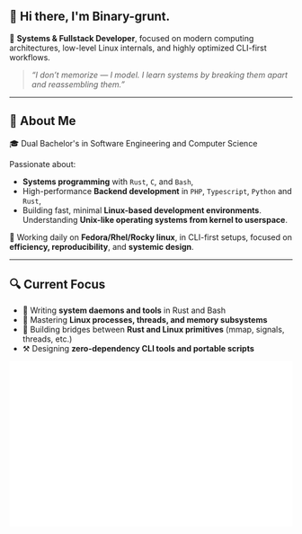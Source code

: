 ## 👋 Hi there, I'm Binary-grunt.

🎯 **Systems & Fullstack Developer**, focused on modern computing architectures, low-level Linux internals, and highly optimized CLI-first workflows.

> _“I don’t memorize — I model. I learn systems by breaking them apart and reassembling them.”_

---

## 🧠 About Me
🎓 Dual Bachelor's in Software Engineering and Computer Science

Passionate about:
- **Systems programming** with `Rust`, `C`, and `Bash`,
- High-performance **Backend development** in `PHP`, `Typescript`, `Python` and `Rust`,
- Building fast, minimal **Linux-based development environments**. Understanding **Unix-like operating systems from kernel to userspace**.

📍 Working daily on **Fedora/Rhel/Rocky linux**, in CLI-first setups, focused on **efficiency, reproducibility**, and **systemic design**.

---

## 🔍 Current Focus

- 🔩 Writing **system daemons and tools** in Rust and Bash
- 🧠 Mastering **Linux processes, threads, and memory subsystems**
- 🛜 Building bridges between **Rust and Linux primitives** (mmap, signals, threads, etc.)
- ⚒️ Designing **zero-dependency CLI tools and portable scripts**

![](https://raw.githubusercontent.com/Binary-Blade/github-stats/master/generated/languages.svg#gh-dark-mode-only)
